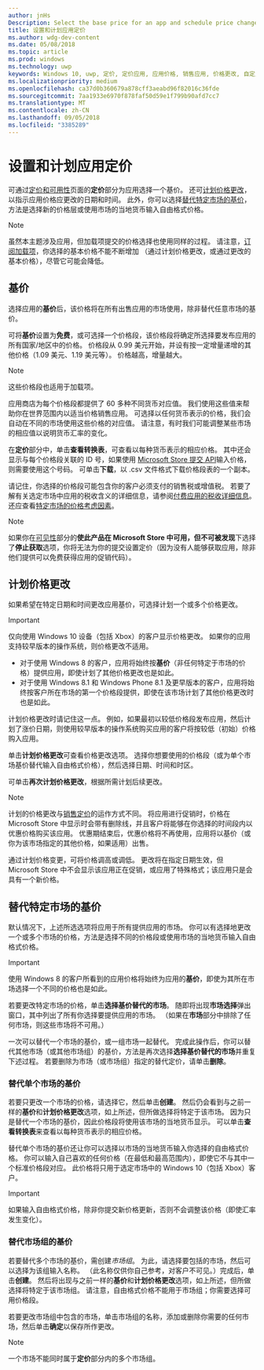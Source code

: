 ```yaml
---
author: jnHs
Description: Select the base price for an app and schedule price changes. You can also customize these options for specific markets.
title: 设置和计划应用定价
ms.author: wdg-dev-content
ms.date: 05/08/2018
ms.topic: article
ms.prod: windows
ms.technology: uwp
keywords: Windows 10, uwp, 定价, 定价应用, 应用价格, 销售应用, 价格更改, 自定义价格, 价格, 单价, 成本, 替代基价, 自由格式价格, 自由格式
ms.localizationpriority: medium
ms.openlocfilehash: ca37d0b360679a878cff3aeabd96f82016c36fde
ms.sourcegitcommit: 7aa1933e6970f878faf50d59e1f799b90afd7cc7
ms.translationtype: MT
ms.contentlocale: zh-CN
ms.lasthandoff: 09/05/2018
ms.locfileid: "3385289"
---
```

# <a name="set-and-schedule-app-pricing"></a>设置和计划应用定价

可通过[定价和可用性](set-app-pricing-and-availability.md)页面的**定价**部分为应用选择一个基价。 还可[计划价格更改](#schedule-price-changes)，以指示应用价格应更改的日期和时间。 此外，你可以选择[替代特定市场的基价](#override-base-price-for-specific-markets)，方法是选择新的价格层或使用市场的当地货币输入自由格式价格。

> [!NOTE]
> 虽然本主题涉及应用，但加载项提交的价格选择也使用同样的过程。 请注意，[订阅加载项](../monetize/enable-subscription-add-ons-for-your-app.md)，你选择的基本价格不能不断增加 （通过计划价格更改，或通过更改的基本价格），尽管它可能会降低。

## <a name="base-price"></a>基价

选择应用的**基价**后，该价格将在所有出售应用的市场使用，除非替代任意市场的基价。

可将**基价**设置为**免费**，或可选择一个价格段，该价格段将确定所选择要发布应用的所有国家/地区中的价格。 价格段从 0.99 美元开始，并设有按一定增量递增的其他价格（1.09 美元、1.19 美元等）。 价格越高，增量越大。 

> [!NOTE]
> 这些价格段也适用于加载项。 

应用商店为每个价格段都提供了 60 多种不同货币对应值。 我们使用这些值来帮助你在世界范围内以适当价格销售应用。 可选择以任何货币表示的价格，我们会自动在不同的市场使用这些价格的对应值。 请注意，有时我们可能调整某些市场的相应值以说明货币汇率的变化。

在**定价**部分中，单击**查看转换表**，可查看以每种货币表示的相应价格。 其中还会显示与每个价格段关联的 ID 号，如果使用 [Microsoft Store 提交 API](../monetize/manage-app-submissions.md#price-tiers)输入价格，则需要使用这个号码。 可单击**下载**，以 .csv 文件格式下载价格段表的一个副本。

请记住，你选择的价格段可能包含你的客户必须支付的销售税或增值税。 若要了解有关选定市场中应用的税收含义的详细信息，请参阅[付费应用的税收详细信息](tax-details-for-paid-apps.md)。 还应查看[特定市场的价格考虑因素](define-pricing-and-market-selection.md#price-considerations-for-specific-markets)。

> [!NOTE]
> 如果你在[可见性](choose-visibility-options.md#discoverability)部分的**使此产品在 Microsoft Store 中可用，但不可被发现**下选择了**停止获取**选项，你将无法为你的提交设置定价（因为没有人能够获取应用，除非他们提供可以免费获得应用的促销代码）。

## <a name="schedule-price-changes"></a>计划价格更改

如果希望在特定日期和时间更改应用基价，可选择计划一个或多个价格更改。 

> [!IMPORTANT]
> 仅向使用 Windows 10 设备（包括 Xbox）的客户显示价格更改。 如果你的应用支持较早版本的操作系统，则价格更改不适用。 
>
> - 对于使用 Windows 8 的客户，应用将始终按**基价**（非任何特定于市场的价格）提供应用，即使计划了其他价格更改也是如此。 
> - 对于使用 Windows 8.1 和 Windows Phone 8.1 及更早版本的客户，应用将始终按客户所在市场的第一个价格段提供，即使在该市场计划了其他价格更改时也是如此。
> 
> 计划价格更改时请记住这一点。 例如，如果最初以较低价格段发布应用，然后计划了涨价日期，则使用较早版本的操作系统购买应用的客户将按较低（初始）价格购入应用。

单击**计划价格更改**可查看价格更改选项。 选择你想要使用的价格段（或为单个市场基价替代输入自由格式价格），然后选择日期、时间和时区。

可单击**再次计划价格更改**，根据所需计划后续更改。

> [!NOTE]
> 计划的价格更改与[销售定价](put-apps-and-add-ons-on-sale.md)的运作方式不同。 将应用进行促销时，价格在 Microsoft Store 中显示时会带有删除线，并且客户将能够在你选择的时间段内以优惠价格购买该应用。 优惠期结束后，优惠价格将不再使用，应用将以基价（或你为该市场指定的其他价格，如果适用）出售。
>
> 通过计划价格变更，可将价格调高或调低。 更改将在指定日期生效，但 Microsoft Store 中不会显示该应用正在促销，或应用了特殊格式；该应用只是会具有一个新价格。 


## <a name="override-base-price-for-specific-markets"></a>替代特定市场的基价

默认情况下，上述所选选项将应用于所有提供应用的市场。 你可以有选择地更改一个或多个市场的价格，方法是选择不同的价格段或使用市场的当地货币输入自由格式价格。

> [!IMPORTANT]
> 使用 Windows 8 的客户所看到的应用价格将始终为应用的**基价**，即使为其所在市场选择一个不同的价格也是如此。

若要更改特定市场的价格，单击**选择基价替代的市场**。 随即将出现**市场选择**弹出窗口，其中列出了所有你选择要提供应用的市场。 （如果在**市场**部分中排除了任何市场，则这些市场将不可用。） 

一次可以替代一个市场的基价，或一组市场一起替代。 完成此操作后，你可以替代其他市场（或其他市场组）的基价，方法是再次选择**选择基价替代的市场**并重复下述过程。 若要删除为市场（或市场组）指定的替代定价，请单击**删除**。


### <a name="override-the-base-price-for-a-single-market"></a>替代单个市场的基价

若要只更改一个市场的价格，请选择它，然后单击**创建**。 然后仍会看到与之前一样的**基价**和**计划价格更改**选项，如上所述，但所做选择将特定于该市场。 因为只是替代一个市场的基价，因此价格段将使用该市场的当地货币显示。 可以单击**查看转换表**来查看以每种货币表示的相应价格。 

替代单个市场的基价还让你可以选择以市场的当地货币输入你选择的自由格式价格。 你可以输入自己喜欢的任何价格（在最低和最高范围内），即使它不与其中一个标准价格段对应。 此价格将只用于选定市场中的 Windows 10（包括 Xbox）客户。 

> [!IMPORTANT]
> 如果输入自由格式价格，除非你提交新价格更新，否则不会调整该价格（即使汇率发生变化）。 

### <a name="override-the-base-price-for-a-market-group"></a>替代市场组的基价

若要替代多个市场的基价，需创建*市场组*。 为此，请选择要包括的市场，然后可以选择为该组输入名称。 （此名称仅供你自己参考，对客户不可见。）完成后，单击**创建**。 然后将出现与之前一样的**基价**和**计划价格更改**选项，如上所述，但所做选择将特定于该市场组。 请注意，自由格式价格不能用于市场组；你需要选择可用价格段。

若要更改市场组中包含的市场，单击市场组的名称，添加或删除你需要的任何市场，然后单击**确定**以保存所作更改。 

> [!NOTE]
> 一个市场不能同时属于**定价**部分内的多个市场组。





